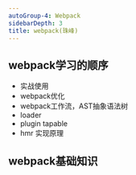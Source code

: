 ```yaml
---
autoGroup-4: Webpack
sidebarDepth: 3
title: webpack(珠峰)
---
```


## webpack学习的顺序
- 实战使用
- webpack优化
- webpack工作流，AST抽象语法树
- loader
- plugin tapable
- hmr 实现原理

## webpack基础知识